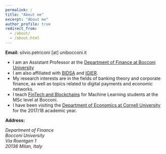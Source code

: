 ```yaml
---
permalink: /
title: "About me"
excerpt: "About me"
author_profile: true
redirect_from: 
  - /about/
  - /about.html
---
```



**Email:** silvio.petriconi [at] unibocconi.it


 * I am an Assistant Professor at the [Department of Finance at Bocconi University](https://www.unibocconi.eu/wps/wcm/connect/Bocconi/SitoPubblico_EN/Navigation+Tree/Home/Faculty+and+Research/Departments/Finance/)
 * I am also affiliated with [BIDSA](http://www.bidsa.unibocconi.eu) and [IGIER](http://www.igier.unibocconi.it).
 * My research interests are in the fields of banking theory and corporate finance, as well as topics related to digital payments and economic networks.
 * I teach [FinTech and Blockchains](https://silviopetriconi.github.io/teaching/2019-FinTech-Blockchains) for Machine Learning students at the MSc level at Bocconi.
 * I have been visiting the [Department of Economics at Cornell University](https://economics.cornell.edu) for the 2017/18 academic year.

**Address:**  
<address>
Department of Finance <br> 
Bocconi University  <br>
Via Roentgen 1  <br>
20136 Milan, Italy  
</address>
